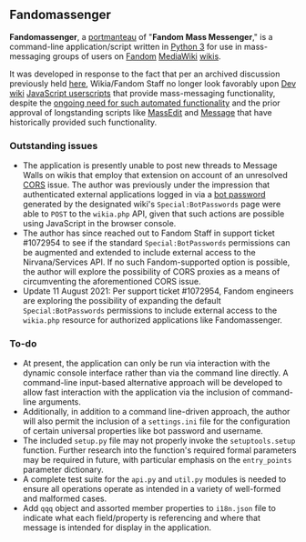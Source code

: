 ## Fandomassenger ##

__Fandomassenger__, a [portmanteau](https://en.wikipedia.org/wiki/Portmanteau) of "__Fandom Mass Messenger__," is a command-line application/script written in [Python 3](https://en.wikipedia.org/wiki/History_of_Python#Version_3) for use in mass-messaging groups of users on [Fandom](https://en.wikipedia.org/wiki/Fandom_(website)) [MediaWiki](https://en.wikipedia.org/wiki/MediaWiki) [wikis](https://en.wikipedia.org/wiki/Wiki).

It was developed in response to the fact that per an archived discussion previously held [here](https://dev.fandom.com/wiki/MediaWiki_talk:MassMessage.js), Wikia/Fandom Staff no longer look favorably upon [Dev wiki](https://dev.fandom.com/wiki/Fandom_Developers_Wiki) [JavaScript userscripts](https://dev.fandom.com/wiki/List_of_JavaScript_enhancements) that provide mass-messaging functionality, despite the [ongoing need for such automated functionality](https://dev.fandom.com/wiki/Special:Diff/153216) and the prior approval of longstanding scripts like [MassEdit](https://dev.fandom.com/wiki/MassEdit) and [Message](https://dev.fandom.com/wiki/Message) that have historically provided such functionality.

### Outstanding issues ###
* The application is presently unable to post new threads to Message Walls on wikis that employ that extension on account of an unresolved [CORS](https://en.wikipedia.org/wiki/Cross-origin_resource_sharing) issue. The author was previously under the impression that authenticated external applications logged in via a [bot password](https://www.mediawiki.org/wiki/Manual:Bot_passwords) generated by the designated wiki's `Special:BotPasswords` page were able to `POST` to the `wikia.php` API, given that such actions are possible using JavaScript in the browser console.
* The author has since reached out to Fandom Staff in support ticket #1072954 to see if the standard `Special:BotPasswords` permissions can be augmented and extended to include external access to the Nirvana/Services API. If no such Fandom-supported option is possible, the author will explore the possibility of CORS proxies as a means of circumventing the aforementioned CORS issue.
* Update 11 August 2021: Per support ticket #1072954, Fandom engineers are exploring the possibility of expanding the default `Special:BotPasswords` permissions to include external access to the `wikia.php` resource for authorized applications like Fandomassenger.

### To-do ###
* At present, the application can only be run via interaction with the dynamic console interface rather than via the command line directly. A command-line input-based alternative approach will be developed to allow fast interaction with the application via the inclusion of command-line arguments.
* Additionally, in addition to a command line-driven approach, the author will also permit the inclusion of a `settings.ini` file for the configuration of certain universal properties like bot password and username.  
* The included `setup.py` file may not properly invoke the `setuptools.setup` function. Further research into the function's required formal parameters may be required in future, with particular emphasis on the `entry_points` parameter dictionary.
* A complete test suite for the `api.py` and `util.py` modules is needed to ensure all operations operate as intended in a variety of well-formed and malformed cases.
* Add `qqq` object and assorted member properties to `i18n.json` file to indicate what each field/property is referencing and where that message is intended for display in the application.